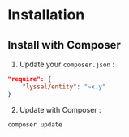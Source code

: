 # Installation

## Install with Composer

1. Update your `composer.json` :

```json
"require": {
    "lyssal/entity": "~x.y"
}
```

2. Update with Composer :

```sh
composer update
```
